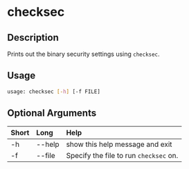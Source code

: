 <!-- THIS PART OF THIS FILE IS AUTOGENERATED. DO NOT MODIFY IT. See scripts/generate_docs.sh -->




# checksec

## Description


Prints out the binary security settings using `checksec`.
## Usage


```bash
usage: checksec [-h] [-f FILE]

```
## Optional Arguments

|Short|Long|Help|
| :--- | :--- | :--- |
|-h|--help|show this help message and exit|
|-f|--file|Specify the file to run `checksec` on.|

<!-- END OF AUTOGENERATED PART. Do not modify this line or the line below, they mark the end of the auto-generated part of the file. If you want to extend the documentation in a way which cannot easily be done by adding to the command help description, write below the following line. -->
<!-- ------------\>8---- ----\>8---- ----\>8------------ -->
